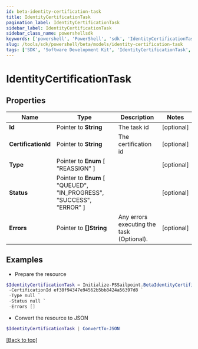 ```yaml
---
id: beta-identity-certification-task
title: IdentityCertificationTask
pagination_label: IdentityCertificationTask
sidebar_label: IdentityCertificationTask
sidebar_class_name: powershellsdk
keywords: ['powershell', 'PowerShell', 'sdk', 'IdentityCertificationTask', 'BetaIdentityCertificationTask'] 
slug: /tools/sdk/powershell/beta/models/identity-certification-task
tags: ['SDK', 'Software Development Kit', 'IdentityCertificationTask', 'BetaIdentityCertificationTask']
---
```



# IdentityCertificationTask

## Properties

Name | Type | Description | Notes
------------ | ------------- | ------------- | -------------
**Id** |  Pointer to **String** | The task id | [optional] 
**CertificationId** |  Pointer to **String** | The certification id | [optional] 
**Type** |  Pointer to  **Enum** [  "REASSIGN" ] |  | [optional] 
**Status** |  Pointer to  **Enum** [  "QUEUED",    "IN_PROGRESS",    "SUCCESS",    "ERROR" ] |  | [optional] 
**Errors** |  Pointer to **[]String** | Any errors executing the task (Optional). | [optional] 

## Examples

- Prepare the resource
```powershell
$IdentityCertificationTask = Initialize-PSSailpoint.BetaIdentityCertificationTask  -Id abcd-ef12-3456 `
 -CertificationId ef38f94347e94562b5bb8424a56397d8 `
 -Type null `
 -Status null `
 -Errors []
```

- Convert the resource to JSON
```powershell
$IdentityCertificationTask | ConvertTo-JSON
```


[[Back to top]](#) 

